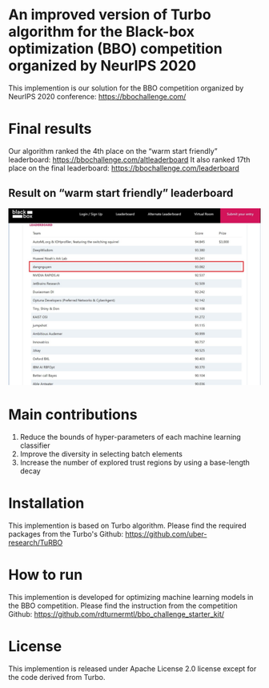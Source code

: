 # An improved version of Turbo algorithm for the Black-box optimization (BBO) competition organized by NeurIPS 2020
This implemention is our solution for the BBO competition organized by NeurIPS 2020 conference: https://bbochallenge.com/

# Final results
Our algorithm ranked the 4th place on the “warm start friendly” leaderboard: https://bbochallenge.com/altleaderboard 
It also ranked 17th place on the final leaderboard: https://bbochallenge.com/leaderboard

## Result on “warm start friendly” leaderboard
![leaderboard](https://github.com/nphdang/turbo_bbo_neurips_2020/blob/master/leaderboard.jpg)

# Main contributions
1. Reduce the bounds of hyper-parameters of each machine learning classifier
2. Improve the diversity in selecting batch elements
3. Increase the number of explored trust regions by using a base-length decay

# Installation
This implemention is based on Turbo algorithm. Please find the required packages from the Turbo's Github: https://github.com/uber-research/TuRBO

# How to run
This implemention is developed for optimizing machine learning models in the BBO competition. Please find the instruction from the competition Github: https://github.com/rdturnermtl/bbo_challenge_starter_kit/

# License
This implemention is released under Apache License 2.0 license except for the code derived from Turbo.
